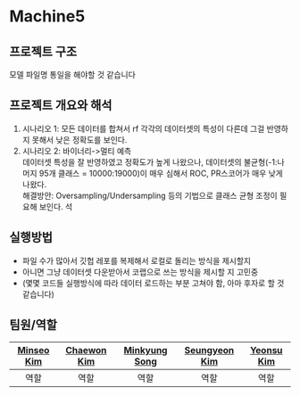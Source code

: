 # Machine5

## 프로젝트 구조
  모델 파일명 통일을 해야할 것 같습니다

## 프로젝트 개요와 해석
  1. 시나리오 1: 모든 데이터를 합쳐서 rf
    각각의 데이터셋의 특성이 다른데 그걸 반영하지 못해서 낮은 정확도를 보인다.
  2. 시나리오 2: 바이너리->멀티 예측  
    데이터셋 특성을 잘 반영하였고 정확도가 높게 나왔으나, 데이터셋의 불균형(-1:나머지 95개 클래스 = 10000:19000)이 매우 심해서 ROC, PR스코어가 매우 낮게 나왔다.  
    해결방안: Oversampling/Undersampling 등의 기법으로 클래스 균형 조정이 필요해 보인다.
석
## 실행방법
* 파일 수가 많아서 깃헙 레포를 복제해서 로컬로 돌리는 방식을 제시할지   
* 아니면 그냥 데이터셋 다운받아서 코랩으로 쓰는 방식을 제시할 지 고민중  
* (몇몇 코드들 실행방식에 따라 데이터 로드하는 부분 고쳐야 함, 아마 후자로 할 것 같습니다)

## 팀원/역할
|[Minseo Kim](https://github.com/440g)|[Chaewon Kim](https://github.com/chaewonni)|[Minkyung Song](https://github.com/miikii41)|[Seungyeon Kim](https://github.com/bleuxsy)|[Yeonsu Kim](https://github.com/sooooscode)|
|:---:|:---:|:---:|:---:|:---:|
|역할|역할|역할|역할|역할|
